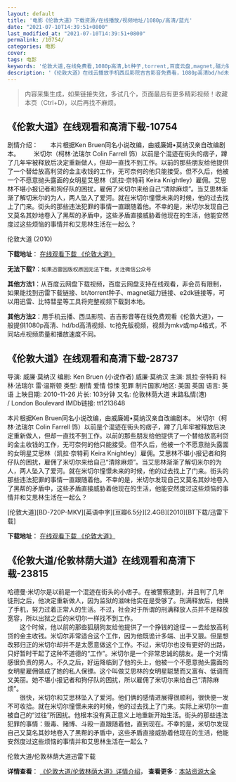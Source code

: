 ```yaml
---
layout: default
title: '电影《伦敦大道》下载资源/在线播放/视频地址/1080p/高清/蓝光'
date: "2021-07-10T14:39:51+0800"
last_modified_at: "2021-07-10T14:39:51+0800"
permalink: /10754/
categories: 电影
cover:
tags: 电影
keywords: '伦敦大道,在线免费看,1080p高清,bt种子,torrent,百度云盘,magnet,磁力链,迅雷下载资源'
description: '《伦敦大道》在线云播放手机西瓜影院吉吉影音免费看，1080p高清bd/hd未删减完整版和tc抢先枪版，mkv/mp4格式，附带bt/torrent种子、magnet/磁力链、百度云盘、网盘资源迅雷下载链接'
---
```


>内容采集生成，如果链接失效，多试几个，页面最后有更多精彩视频！收藏本页（Ctrl+D)，以后再找不麻烦。


## 《伦敦大道》在线观看和高清下载-10754

剧情介绍：　　本片根据Ken Bruen同名小说改编，由威廉姆•莫纳汉亲自改编剧本。 　　米切尔（柯林·法瑞尔 Colin Farrell 饰）以前是个混迹在街头的痞子，蹲了几年牢被释放后决定重新做人，但却一直找不到工作。以前的那些朋友给他提供了一个替给放高利贷的金主收钱的工作，无可奈何的他只能接受。但不久后，他被一个不愿意抛头露面的女明星艾思林（凯拉·奈特莉 Keira Knightley）雇佣。艾思林不堪小报记者和狗仔队的困扰，雇佣了米切尔来给自己“清除麻烦”。当艾思林渐渐了解切米尔的为人，两人坠入了爱河。就在米切尔憧憬未来的时候，他的过去找上了门来。街头的那些违法犯罪的事情一直跟随着他。不幸的是，米切尔发现自己又莫名其妙地卷入了黑帮的矛盾中，这些矛盾直接威胁着他现在的生活，他能安然度过这些烦恼的事情并和艾思林生活在一起么？


伦敦大道 (2010)

**下载地址**： [在线观看下载 《伦敦大道》](https://www.btbtdy.me/btdy/dy8165.html) 


**无法下载?**：`如果迅雷因版权原因无法下载，关注微信公众号 `

**其他方法1**：从百度云网盘下载视频，百度云网盘支持在线观看，非会员有限制，如果能找到迅雷下载链接、bt/torrent种子、magnet磁力链接、e2dk链接等，可以用迅雷、比特彗星等工具将完整视频下载到本地。

**其他方法2**：用手机云播、西瓜影院、吉吉影音等在线免费观看《伦敦大道》，一般提供1080p高清、hd/bd高清视频、tc抢先版视频，视频为mkv或mp4格式，不同站点视频质量和播放速度不同。


## 《伦敦大道》在线观看和高清下载-28737

导演: 威廉·莫纳汉 编剧: Ken Bruen (小说作者) 威廉·莫纳汉 主演: 凯拉·奈特莉 科林·法瑞尔 雷·温斯顿 类型: 剧情 爱情 惊悚 犯罪 制片国家/地区: 美国 英国 语言: 英语 上映日期: 2010-11-26 片长: 103分钟 又名: 伦敦林荫大道 末路私情(港) / London Boulevard IMDb链接: tt1213648

本片根据Ken Bruen同名小说改编，由威廉姆•莫纳汉亲自改编剧本。 米切尔（柯林·法瑞尔 Colin Farrell 饰）以前是个混迹在街头的痞子，蹲了几年牢被释放后决定重新做人，但却一直找不到工作。以前的那些朋友给他提供了一个替给放高利贷的金主收钱的工作，无可奈何的他只能接受。但不久后，他被一个不愿意抛头露面的女明星艾思林（凯拉·奈特莉 Keira Knightley）雇佣。艾思林不堪小报记者和狗仔队的困扰，雇佣了米切尔来给自己“清除麻烦”。当艾思林渐渐了解切米尔的为人，两人坠入了爱河。就在米切尔憧憬未来的时候，他的过去找上了门来。街头的那些违法犯罪的事情一直跟随着他。不幸的是，米切尔发现自己又莫名其妙地卷入了黑帮的矛盾中，这些矛盾直接威胁着他现在的生活，他能安然度过这些烦恼的事情并和艾思林生活在一起么？


[伦敦大道][BD-720P-MKV][英语中字][豆瓣6.5分][2.4GB][2010][BT下载/迅雷下载]

**下载地址**： [在线观看下载 《伦敦大道》](https://www.btdx8.com/torrent/london_boulevard_2010.html) 


## 《伦敦大道/伦敦林荫大道》在线观看和高清下载-23815

哈德曼&middot;米切尔是以前是一个混迹在街头的小痞子。在被警察逮到，并且判了几年徒刑之后，他决定重新做人，因为监狱的滋味他实在是受够了。刑满释放后，他换了手机，努力过着正常人的生活。不过，社会对于所谓的刑满释放人员并不是释放宽容，所以出狱之后的米切尔一样找不到工作。<br />　　这个时候，他以前的那些狐朋狗友给他提供了一个挣钱的途径－－去给放高利贷的金主收钱。米切尔非常适合这个工作，因为他既诡计多端、出手又狠。但是想改邪归正的米切尔却并不是太愿意做这个工作。不过，米切尔也没有更好的出路，只好暂时干起了这种不道德的&ldquo;工作”。米切尔是一个非常忠诚的朋友。是一个对情感很负责的男人。不久之后，好运降临到了他的头上，他被一个不愿意抛头露面的女明星雇佣做成了她的私人保镖。这个叫做艾思林的女明星聪慧而又富有、低调而又美丽。她不堪小报记者和狗仔队的困扰，所以雇佣了米切尔来给自己&ldquo;清除麻烦”。<br />　　很快，米切尔和艾思林坠入了爱河。他们俩的感情进展得很顺利，很快便一发不可收拾。就在米切尔憧憬未来的时候，他的过去找上了门来。实际上米切尔一直被自己的&ldquo;过往”所困扰。他根本没有真正意义上地重新开始生活。街头的那些违法犯罪的事情：贩毒、赌博、斗殴一直跟随着他，直到现在。不幸的是，米切尔发现自己又莫名其妙地卷入了黑帮的矛盾中，这些矛盾直接威胁着他现在的生活，他能安然度过这些烦恼的事情并和艾思林生活在一起么？


伦敦大道/伦敦林荫大道迅雷下载

**详情查看**： [《伦敦大道/伦敦林荫大道》详情介绍](/movie/23815/)， **查看更多**：[本站资源大全](/movie/t/all/)

